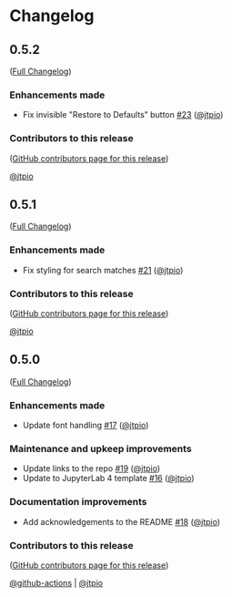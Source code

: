 # Changelog

<!-- <START NEW CHANGELOG ENTRY> -->

## 0.5.2

([Full Changelog](https://github.com/jupyterlab-contrib/jupyterlab-night/compare/v0.5.1...04fe68f7c85298dbab82d23744f165aa7ac35a61))

### Enhancements made

- Fix invisible "Restore to Defaults" button [#23](https://github.com/jupyterlab-contrib/jupyterlab-night/pull/23) ([@jtpio](https://github.com/jtpio))

### Contributors to this release

([GitHub contributors page for this release](https://github.com/jupyterlab-contrib/jupyterlab-night/graphs/contributors?from=2024-12-12&to=2025-08-28&type=c))

[@jtpio](https://github.com/search?q=repo%3Ajupyterlab-contrib%2Fjupyterlab-night+involves%3Ajtpio+updated%3A2024-12-12..2025-08-28&type=Issues)

<!-- <END NEW CHANGELOG ENTRY> -->

## 0.5.1

([Full Changelog](https://github.com/jupyterlab-contrib/jupyterlab-night/compare/v0.5.0...c52f7e9e454d4dd1ffc5cd357267e8a40d3d9781))

### Enhancements made

- Fix styling for search matches [#21](https://github.com/jupyterlab-contrib/jupyterlab-night/pull/21) ([@jtpio](https://github.com/jtpio))

### Contributors to this release

([GitHub contributors page for this release](https://github.com/jupyterlab-contrib/jupyterlab-night/graphs/contributors?from=2024-12-12&to=2024-12-12&type=c))

[@jtpio](https://github.com/search?q=repo%3Ajupyterlab-contrib%2Fjupyterlab-night+involves%3Ajtpio+updated%3A2024-12-12..2024-12-12&type=Issues)

## 0.5.0

([Full Changelog](https://github.com/jupyterlab-contrib/jupyterlab-night/compare/0.4.6...6757e0fc3c42182db46f8161ee7c160bac69958b))

### Enhancements made

- Update font handling [#17](https://github.com/jupyterlab-contrib/jupyterlab-night/pull/17) ([@jtpio](https://github.com/jtpio))

### Maintenance and upkeep improvements

- Update links to the repo [#19](https://github.com/jupyterlab-contrib/jupyterlab-night/pull/19) ([@jtpio](https://github.com/jtpio))
- Update to JupyterLab 4 template [#16](https://github.com/jupyterlab-contrib/jupyterlab-night/pull/16) ([@jtpio](https://github.com/jtpio))

### Documentation improvements

- Add acknowledgements to the README [#18](https://github.com/jupyterlab-contrib/jupyterlab-night/pull/18) ([@jtpio](https://github.com/jtpio))

### Contributors to this release

([GitHub contributors page for this release](https://github.com/jupyterlab-contrib/jupyterlab-night/graphs/contributors?from=2022-12-15&to=2024-12-11&type=c))

[@github-actions](https://github.com/search?q=repo%3Ajupyterlab-contrib%2Fjupyterlab-night+involves%3Agithub-actions+updated%3A2022-12-15..2024-12-11&type=Issues) | [@jtpio](https://github.com/search?q=repo%3Ajupyterlab-contrib%2Fjupyterlab-night+involves%3Ajtpio+updated%3A2022-12-15..2024-12-11&type=Issues)
